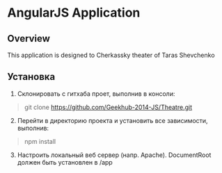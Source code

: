 # AngularJS Application

## Overview

This application is designed to Cherkassky theater of Taras Shevchenko

## Установка 

1. Склонировать с гитхаба проет, выполнив в консоли:
> git clone https://github.com/Geekhub-2014-JS/Theatre.git <project dir>

2. Перейти в директорию проекта и установить все зависимости, выполнив:
> npm install

3. Настроить локальный веб сервер (напр. Apache). DocumentRoot должен быть установлен в <path to project>/app 
